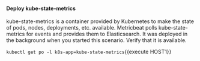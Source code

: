 #### Deploy kube-state-metrics

kube-state-metrics is a container provided by Kubernetes to make the state of pods, nodes, deployments, etc. available.  Metricbeat polls kube-state-metrics for events and provides them to Elasticsearch. It was deployed in the background when you started this scenario.  Verify that it is available.

`kubectl get po -l k8s-app=kube-state-metrics`{{execute HOST1}}

